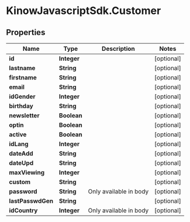# KinowJavascriptSdk.Customer

## Properties
Name | Type | Description | Notes
------------ | ------------- | ------------- | -------------
**id** | **Integer** |  | [optional] 
**lastname** | **String** |  | [optional] 
**firstname** | **String** |  | [optional] 
**email** | **String** |  | [optional] 
**idGender** | **Integer** |  | [optional] 
**birthday** | **String** |  | [optional] 
**newsletter** | **Boolean** |  | [optional] 
**optin** | **Boolean** |  | [optional] 
**active** | **Boolean** |  | [optional] 
**idLang** | **Integer** |  | [optional] 
**dateAdd** | **String** |  | [optional] 
**dateUpd** | **String** |  | [optional] 
**maxViewing** | **Integer** |  | [optional] 
**custom** | **String** |  | [optional] 
**password** | **String** | Only available in body | [optional] 
**lastPasswdGen** | **String** |  | [optional] 
**idCountry** | **Integer** | Only available in body | [optional] 


